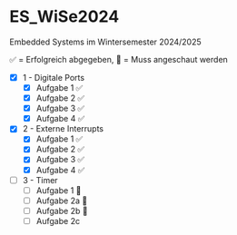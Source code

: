 # ES_WiSe2024
Embedded Systems im Wintersemester 2024/2025

✅ = Erfolgreich abgegeben, 🔎 = Muss angeschaut werden

- [x] 1 - Digitale Ports
    - [x] Aufgabe 1 ✅
    - [x] Aufgabe 2 ✅ 
    - [x] Aufgabe 3 ✅ 
    - [x] Aufgabe 4 ✅ 
- [x] 2 - Externe Interrupts
    - [x] Aufgabe 1 ✅
    - [x] Aufgabe 2 ✅
    - [x] Aufgabe 3 ✅
    - [x] Aufgabe 4 ✅
- [ ] 3 - Timer
    - [ ] Aufgabe 1 🔎
    - [ ] Aufgabe 2a 🔎
    - [ ] Aufgabe 2b 🔎
    - [ ] Aufgabe 2c
